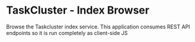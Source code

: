 TaskCluster - Index Browser
==============================

Browse the Taskcluster index service.  This application consumes REST API endpoints so it
is run completely as client-side JS
